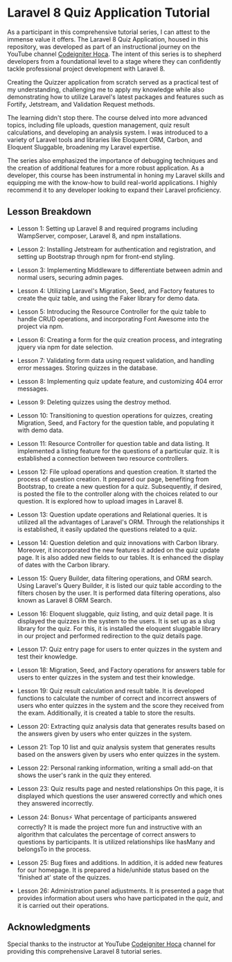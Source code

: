 # Laravel 8 Quiz Application Tutorial


As a participant in this comprehensive tutorial series, I can attest to the immense value it offers. The Laravel 8 Quiz Application, housed in this repository, was developed as part of an instructional journey on the YouTube channel [Codeigniter Hoca](https://www.youtube.com/watch?v=8agLnrUSsnw&list=PLl4iwH7T84H9-TQty5cURnhgoiHDchAQ0). The intent of this series is to shepherd developers from a foundational level to a stage where they can confidently tackle professional project development with Laravel 8.

Creating the Quizzer application from scratch served as a practical test of my understanding, challenging me to apply my knowledge while also demonstrating how to utilize Laravel's latest packages and features such as Fortify, Jetstream, and Validation Request methods.

The learning didn't stop there. The course delved into more advanced topics, including file uploads, question management, quiz result calculations, and developing an analysis system. I was introduced to a variety of Laravel tools and libraries like Eloquent ORM, Carbon, and Eloquent Sluggable, broadening my Laravel expertise.

The series also emphasized the importance of debugging techniques and the creation of additional features for a more robust application. As a developer, this course has been instrumental in honing my Laravel skills and equipping me with the know-how to build real-world applications. I highly recommend it to any developer looking to expand their Laravel proficiency.

## Lesson Breakdown

- Lesson 1: Setting up Laravel 8 and required programs including WampServer, composer, Laravel 8, and npm installations.


- Lesson 2: Installing Jetstream for authentication and registration, and setting up Bootstrap through npm for front-end styling.


- Lesson 3: Implementing Middleware to differentiate between admin and normal users, securing admin pages.


- Lesson 4: Utilizing Laravel's Migration, Seed, and Factory features to create the quiz table, and using the Faker library for demo data.


- Lesson 5: Introducing the Resource Controller for the quiz table to handle CRUD operations, and incorporating Font Awesome into the project via npm.


- Lesson 6: Creating a form for the quiz creation process, and integrating jquery via npm for date selection.


- Lesson 7: Validating form data using request validation, and handling error messages. Storing quizzes in the database.


- Lesson 8: Implementing quiz update feature, and customizing 404 error messages.


- Lesson 9: Deleting quizzes using the destroy method.


- Lesson 10: Transitioning to question operations for quizzes, creating Migration, Seed, and Factory for the question table, and populating it with demo data.


- Lesson 11: Resource Controller for question table and data listing. It implemented a listing feature for the questions of a particular quiz. It is established a connection between two resource controllers.


- Lesson 12: File upload operations and question creation. It started the process of question creation. It prepared our page, benefiting from Bootstrap, to create a new question for a quiz. Subsequently, if desired, is posted the file to the controller along with the choices related to our question. It is explored how to upload images in Laravel 8.


- Lesson 13: Question update operations and Relational queries. It is utilized all the advantages of Laravel's ORM. Through the relationships it is established, it easily updated the questions related to a quiz.


- Lesson 14: Question deletion and quiz innovations with Carbon library. Moreover, it incorporated the new features it added on the quiz update page. It is also added new fields to our tables. It is enhanced the display of dates with the Carbon library.


- Lesson 15: Query Builder, data filtering operations, and ORM search. Using Laravel's Query Builder, it is listed our quiz table according to the filters chosen by the user. It is performed data filtering operations, also known as Laravel 8 ORM Search.


- Lesson 16: Eloquent sluggable, quiz listing, and quiz detail page. It is displayed the quizzes in the system to the users. It is set up as a slug library for the quiz. For this, it is installed the eloquent sluggable library in our project and performed redirection to the quiz details page.


- Lesson 17: Quiz entry page for users to enter quizzes in the system and test their knowledge.


- Lesson 18: Migration, Seed, and Factory operations for answers table for users to enter quizzes in the system and test their knowledge.


- Lesson 19: Quiz result calculation and result table. It is developed functions to calculate the number of correct and incorrect answers of users who enter quizzes in the system and the score they received from the exam. Additionally, it is created a table to store the results.


- Lesson 20: Extracting quiz analysis data that generates results based on the answers given by users who enter quizzes in the system.


- Lesson 21: Top 10 list and quiz analysis system that generates results based on the answers given by users who enter quizzes in the system.


- Lesson 22: Personal ranking information, writing a small add-on that shows the user's rank in the quiz they entered.


- Lesson 23: Quiz results page and nested relationships On this page, it is displayed which questions the user answered correctly and which ones they answered incorrectly.


- Lesson 24: Bonus⚡ What percentage of participants answered correctly? It is made the project more fun and instructive with an algorithm that calculates the percentage of correct answers to questions by participants. It is utilized relationships like hasMany and belongsTo in the process.


- Lesson 25: Bug fixes and additions. In addition, it is added new features for our homepage. It is prepared a hide/unhide status based on the 'finished at' state of the quizzes.


- Lesson 26: Administration panel adjustments. It is presented a page that provides information about users who have participated in the quiz, and it is carried out their operations.

## Acknowledgments

Special thanks to the instructor at YouTube [Codeigniter Hoca](https://www.youtube.com/watch?v=8agLnrUSsnw&list=PLl4iwH7T84H9-TQty5cURnhgoiHDchAQ0) channel for providing this comprehensive Laravel 8 tutorial series.

